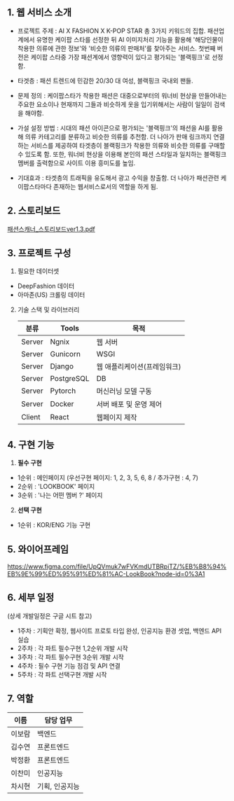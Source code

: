 ## 1. 웹 서비스 소개

+ 프로젝트 주제 : AI X FASHION X K-POP STAR 총 3가지 키워드의 집합. 패션업계에서 유명한 케이팝 스타를 선정한 뒤 AI 이미지처리 기능을 활용해 '해당인물이 착용한 의류에 관한 정보'와 '비슷한 의류의 판매처'를 찾아주는 서비스. 첫번째 버전은 케이팝 스타중 가장 패션계에서 영향력이 있다고 평가되는 '블랙핑크'로 선정함.

+ 타겟층 : 패션 트렌드에 민감한 20/30 대 여성, 블랙핑크 국내외 팬들.

+ 문제 정의 : 케이팝스타가 착용한 패션은 대중으로부터의 워너비 현상을 만들어내는 주요한 요소이나 현재까지 그들과 비슷하게 옷을 입기위해서는 사람이 일일이 검색을 해야함.
 
+ 가설 설정 방법 : 시대의 패션 아이콘으로 평가되는 '블랙핑크'의 패션을 AI를 활용해 의류 카테고리를 분류하고 비슷한 의류를 추천함. 더 나아가 판매 링크까지 연결하는 서비스를 제공하여 타겟층이 블랙핑크가 착용한 의류와 비슷한 의류를 구매할 수 있도록 함. 또한, 워너비 현상을 이용해 본인의 패션 스타일과 일치하는 블랙핑크 멤버를 출력함으로 사이트 이용 흥미도를 높임.

+ 기대효과 : 타겟층의 트래픽을 유도해서 광고 수익을 창출함. 더 나아가 패션관련 케이팝스타마다 존재하는 웹서비스로서의 역할을 하게 됨.

## 2. 스토리보드
[패션스캐너_스토리보드ver1.3.pdf]()

## 3. 프로젝트 구성
1. 필요한 데이터셋
+ DeepFashion 데이터
+ 아마존(US) 크롤링 데이터

2. 기술 스택 및 라이브러리

    | 분류 | Tools | 목적 |
    | ------ | ------ | ------ |
    | Server | Ngnix | 웹 서버 |
    | Server | Gunicorn | WSGI |
    |Server | Django | 웹 애플리케이션(프레임워크) |
    |Server | PostgreSQL | DB |
    |Server | Pytorch | 머신러닝 모델 구동 |
    |Server | Docker | 서버 배포 및 운영 제어|
    |Client | React | 웹페이지 제작 |


## 4. 구현 기능
1. **필수 구현**
+ 1순위 : 메인페이지 (우선구현 페이지: 1, 2, 3, 5, 6, 8 / 추가구현 : 4, 7)
+ 2순위 : 'LOOKBOOK' 페이지
+ 3순위 : '나는 어떤 멤버 ?' 페이지
2. **선택 구현**
+ 1순위 : KOR/ENG 기능 구현

## 5. 와이어프레임 

https://www.figma.com/file/UpQVmuk7wFVKmdUTBRpiTZ/%EB%B8%94%EB%9E%99%ED%95%91%ED%81%AC-LookBook?node-id=0%3A1



## 6. 세부 일정 
(상세 개발일정은 구글 시트 참고)
+ 1주차 : 기획안 확정, 웹사이트 프로토 타입 완성, 인공지능 환경 셋업, 백엔드 API 실습
+ 2주차 : 각 파트 필수구현 1,2순위 개발 시작
+ 3주차 : 각 파트 필수구현 3순위 개발 시작
+ 4주차 : 필수 구현 기능 점검 및 API 연결
+ 5주차 : 각 파트 선택구현 개발 시작

## 7. 역할

| 이름 | 담당 업무 |
| ------ | ------ |
| 이보람 | 백엔드 |
| 김수연 | 프론트엔드 |
| 박정환 | 프론트엔드 |
| 이찬미 | 인공지능 |
| 차시현 | 기획, 인공지능 |

